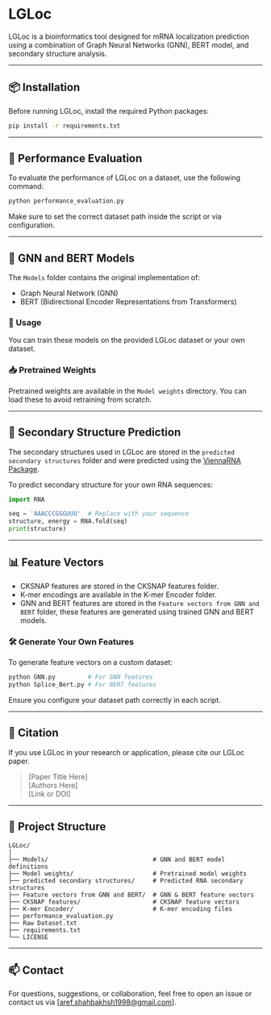 # LGLoc

LGLoc is a bioinformatics tool designed for mRNA localization prediction using a combination of Graph Neural Networks (GNN), BERT model, and secondary structure analysis.

---

## 📦 Installation

Before running LGLoc, install the required Python packages:

```bash
pip install -r requirements.txt
```

---

## 🚀 Performance Evaluation

To evaluate the performance of LGLoc on a dataset, use the following command:

```bash
python performance_evaluation.py
```

Make sure to set the correct dataset path inside the script or via configuration.

---

## 🧠 GNN and BERT Models

The `Models` folder contains the original implementation of:

- Graph Neural Network (GNN)
- BERT (Bidirectional Encoder Representations from Transformers)

### 🔧 Usage

You can train these models on the provided LGLoc dataset or your own dataset.

### 📥 Pretrained Weights

Pretrained weights are available in the `Model weights` directory. You can load these to avoid retraining from scratch.

---

## 🔬 Secondary Structure Prediction

The secondary structures used in LGLoc are stored in the `predicted secondary structures` folder and were predicted using the [ViennaRNA Package](https://www.tbi.univie.ac.at/RNA/).

To predict secondary structure for your own RNA sequences:

```python
import RNA

seq = 'AAACCCGGGUUU'  # Replace with your sequence
structure, energy = RNA.fold(seq)
print(structure)
```

---

## 📊 Feature Vectors
- CKSNAP features are stored in the CKSNAP features folder.
- K-mer encodings are available in the K-mer Encoder folder.
- GNN and BERT features are stored in the `Feature vectors from GNN and BERT` folder, these features are generated using trained GNN and BERT models.

### 🛠 Generate Your Own Features

To generate feature vectors on a custom dataset:

```bash
python GNN.py         # For GNN features
python Splice_Bert.py # For BERT features
```

Ensure you configure your dataset path correctly in each script.

---

## 📄 Citation

If you use LGLoc in your research or application, please cite our LGLoc paper.

> [Paper Title Here]  
> [Authors Here]  
> [Link or DOI]

---

## 📁 Project Structure

```
LGLoc/
│
├── Models/                             # GNN and BERT model definitions
├── Model weights/                      # Pretrained model weights
├── predicted secondary structures/     # Predicted RNA secondary structures
├── Feature vectors from GNN and BERT/  # GNN & BERT feature vectors
├── CKSNAP features/                    # CKSNAP feature vectors
├── K-mer Encoder/                      # K-mer encoding files
├── performance_evaluation.py
├── Raw Dataset.txt
├── requirements.txt
└── LICENSE

```

---

## 📫 Contact

For questions, suggestions, or collaboration, feel free to open an issue or contact us via [aref.shahbakhsh1998@gmail.com].
